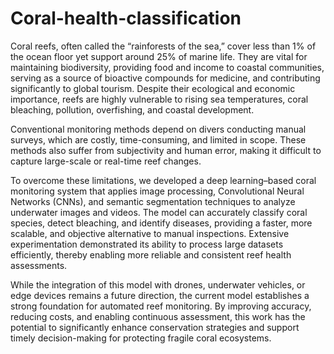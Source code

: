 # Coral-health-classification

Coral reefs, often called the “rainforests of the sea,” cover less than 1% of the ocean floor yet support around 25% of marine life. They are vital for maintaining biodiversity, providing food and income to coastal communities, serving as a source of bioactive compounds for medicine, and contributing significantly to global tourism. Despite their ecological and economic importance, reefs are highly vulnerable to rising sea temperatures, coral bleaching, pollution, overfishing, and coastal development.

Conventional monitoring methods depend on divers conducting manual surveys, which are costly, time-consuming, and limited in scope. These methods also suffer from subjectivity and human error, making it difficult to capture large-scale or real-time reef changes.

To overcome these limitations, we developed a deep learning–based coral monitoring system that applies image processing, Convolutional Neural Networks (CNNs), and semantic segmentation techniques to analyze underwater images and videos. The model can accurately classify coral species, detect bleaching, and identify diseases, providing a faster, more scalable, and objective alternative to manual inspections. Extensive experimentation demonstrated its ability to process large datasets efficiently, thereby enabling more reliable and consistent reef health assessments.

While the integration of this model with drones, underwater vehicles, or edge devices remains a future direction, the current model establishes a strong foundation for automated reef monitoring. By improving accuracy, reducing costs, and enabling continuous assessment, this work has the potential to significantly enhance conservation strategies and support timely decision-making for protecting fragile coral ecosystems.
